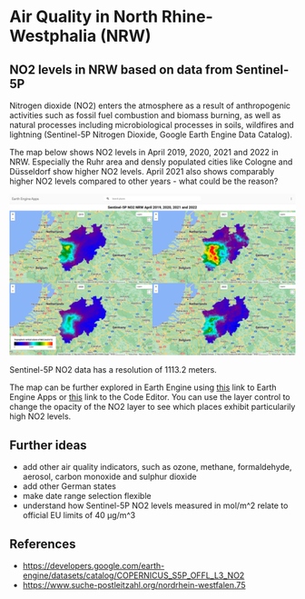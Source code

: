 # Air Quality in North Rhine-Westphalia (NRW)

## NO2 levels in NRW based on data from Sentinel-5P

Nitrogen dioxide (NO2) enters the atmosphere as a result of anthropogenic activities such as fossil fuel combustion and biomass burning, as well as natural processes including microbiological processes in soils, wildfires and lightning (Sentinel-5P Nitrogen Dioxide, Google Earth Engine Data Catalog).

The map below shows NO2 levels in April 2019, 2020, 2021 and 2022 in NRW. Especially the Ruhr area and densly populated cities like Cologne and Düsseldorf show higher NO2 levels. April 2021 also shows comparably higher NO2 levels compared to other years - what could be the reason?

![Sentinel-5P NO2 NRW April 2019, 2020, 2021 and 2022](sentinel_5p_no2_nrw_april_2019_2020_2021_2022.png 'Sentinel-5P NO2 NRW April 2019, 2020, 2021 and 2022')

Sentinel-5P NO2 data has a resolution of 1113.2 meters.

The map can be further explored in Earth Engine using [this](https://alexvmt.users.earthengine.app/view/airqualitynrw) link to Earth Engine Apps or [this](https://code.earthengine.google.com/63a4dd3871b99e7930808f36de741f64) link to the Code Editor. You can use the layer control to change the opacity of the NO2 layer to see which places exhibit particularily high NO2 levels.

## Further ideas

- add other air quality indicators, such as ozone, methane, formaldehyde, aerosol, carbon monoxide and sulphur dioxide
- add other German states
- make date range selection flexible
- understand how Sentinel-5P NO2 levels measured in mol/m^2 relate to official EU limits of 40 μg/m^3

## References

- https://developers.google.com/earth-engine/datasets/catalog/COPERNICUS_S5P_OFFL_L3_NO2
- https://www.suche-postleitzahl.org/nordrhein-westfalen.75
